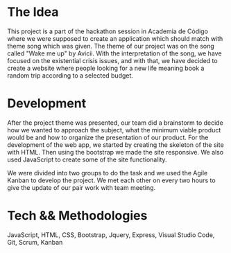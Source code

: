 #  The Idea
This project is a part of the hackathon session in Academia de Código where we were supposed to create an application which should match with theme song which was given. The theme of our project was on the song called "Wake me up" by Avicii. With the interpretation of the song, we have focused on the existential crisis issues, and with that, we have decided to create a website where people looking for a new life meaning book a random trip according to a selected budget.

# Development
After the project theme was presented, our team did a brainstorm to decide how we wanted to approach the subject, what the minimum viable product would be and how to organize the presentation of our product. 
For the development of the web app, we started by creating the skeleton of the site with HTML. Then using the bootstrap we made the site responsive.  We also used JavaScript to create some of the site functionality. 

We were divided into two groups to do the task and we used the Agile Kanban to develop the project. We met each other on every two hours to give the update of our pair work with team meeting. 

# Tech && Methodologies
JavaScript, HTML, CSS, Bootstrap, Jquery, Express, Visual Studio Code, Git, Scrum, Kanban

